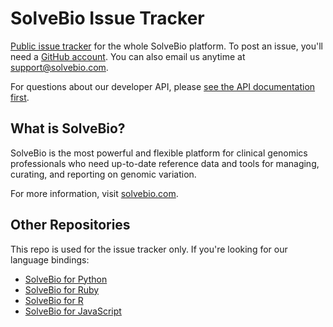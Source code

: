 # SolveBio Issue Tracker

[Public issue tracker](https://github.com/solvebio/SolveBio/issues) for the whole SolveBio platform. To post an issue, you'll need a [GitHub account](https://www.github.com/signup). You can also email us anytime at [support@solvebio.com](mailto:support@solvebio.com).

For questions about our developer API, please [see the API documentation first](https://docs.solvebio.com).


## What is SolveBio?

SolveBio is the most powerful and flexible platform for clinical genomics professionals who need up-to-date reference data and tools for managing, curating, and reporting on genomic variation.

For more information, visit [solvebio.com](https://www.solvebio.com).


## Other Repositories

This repo is used for the issue tracker only. If you're looking for our language bindings:

* [SolveBio for Python](https://github.com/solvebio/solvebio-python)
* [SolveBio for Ruby](https://github.com/solvebio/solvebio-ruby)
* [SolveBio for R](https://github.com/solvebio/solvebio-r)
* [SolveBio for JavaScript](https://github.com/solvebio/solvebio-js)
